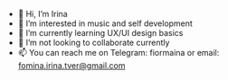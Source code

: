 - 👋 Hi, I’m Irina
- 👀 I’m interested in music and self development
- 🌱 I’m currently learning UX/UI design basics
- 💞️ I’m not looking to collaborate currently
- 📫 You can reach me on Telegram: fiormaina or email: fomina.irina.tver@gmail.com

<!---
fiormaina/fiormaina is a ✨ special ✨ repository because its `README.md` (this file) appears on your GitHub profile.
You can click the Preview link to take a look at your changes.
--->

